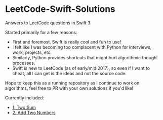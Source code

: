 # LeetCode-Swift-Solutions
Answers to LeetCode questions in Swift 3

Started primarily for a few reasons:

- First and foremost, Swift is really cool and fun to use!
- I felt like I was becoming too complacent with Python for interviews, work, projects, etc.
- Similarly, Python provides shortcuts that might hurt algorithmic thought processes.
- Swift is new to LeetCode (as of early/mid 2017), so even if I want to cheat, all I can get is the ideas and not the source code.

Hope to keep this as a running repository as I continue to work on algorithms, feel free to PR with your own solutions if you'd like!

Currently included:

- [1. Two Sum](https://github.com/StevenSawtelle/LeetCode-Swift-Solutions/blob/master/twoSum.swift)
- [2. Add Two Numbers](https://github.com/StevenSawtelle/LeetCode-Swift-Solutions/blob/master/addTwo.swift)
